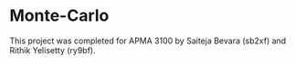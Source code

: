 # Monte-Carlo

This project was completed for APMA 3100 by Saiteja Bevara (sb2xf) and Rithik Yelisetty (ry9bf).
